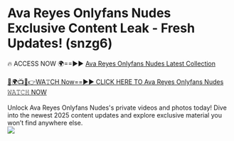 # Ava Reyes Onlyfans Nudes Exclusive Content Leak - Fresh Updates! (snzg6)

🔥 ACCESS NOW 🌍==►► <a href="https://tinyurl.com/yc657z5k" rel="nofollow">Ava Reyes Onlyfans Nudes Latest Collection</a>
<br><br>
[🔴🌍📺📱👉WA𝚃CH Now==►► CLICK HERE TO Ava Reyes Onlyfans Nudes 𝚆𝙰𝚃𝙲𝙷 NOW](https://tinyurl.com/yc657z5k)
<br><br>
Unlock Ava Reyes Onlyfans Nudes's private videos and photos today! Dive into the newest 2025 content updates and explore exclusive material you won’t find anywhere else.
<br>
<a href="https://tinyurl.com/yc657z5k" rel="nofollow" data-target="animated-image.originalLink"><img src="https://camo.githubusercontent.com/8a4f000d20f83aca3bf7ec5f350d767afa0574a8a352519fd8cfa583a6f93a33/68747470733a2f2f692e696d6775722e636f6d2f644a486b345a712e676966" data-canonical-src="https://i.imgur.com/dJHk4Zq.gif" style="max-width: 100%; display: inline-block;" data-target="animated-image.originalImage"></a>
<br>
